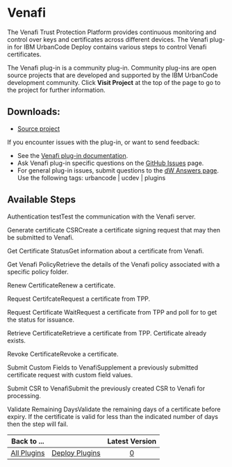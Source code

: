 
Venafi
======



The Venafi Trust Protection Platform provides continuous monitoring and control over keys and certificates across different devices. The Venafi plug-in for IBM UrbanCode Deploy contains various steps to control Venafi certificates.




The Venafi plug-in is a community plug-in. Community plug-ins are open source projects that are developed and supported by the IBM UrbanCode development community. Click **Visit Project** at the top of the page to go to the project for further information.



Downloads:
----------


* [Source project](https://github.com/UrbanCode/Venafi-UCD)


If you encounter issues with the plug-in, or want to send feedback:


* See the [Venafi plug-in documentation](https://github.com/UrbanCode/Venafi-UCD/blob/master/Doc/UrbanCodeVenafiPlugin.pdf).
* Ask Venafi plug-in specific questions on the [GitHub Issues](https://github.com/UrbanCode/Venafi-UCD/issues) page.
* For general plug-in issues, submit questions to the [dW Answers page](https://developer.ibm.com/answers/smart-spaces/23/urbancode.html). Use the following tags: urbancode | ucdev | plugins



Available Steps
---------------


Authentication testTest the communication with the Venafi server.


Generate certificate CSRCreate a certificate signing request that may then be submitted to Venafi.


Get Certificate StatusGet information about a certificate from Venafi.


Get Venafi PolicyRetrieve the details of the Venafi policy associated with a specific policy folder.


Renew CertificateRenew a certificate.


Request CertifcateRequest a certificate from TPP.


Request Certificate WaitRequest a certificate from TPP and poll for to get the status for issuance.


Retrieve CertificateRetrieve a certificate from TPP. Certificate already exists.


Revoke CertificateRevoke a certificate.


Submit Custom Fields to VenafiSupplement a previously submitted certificate request with custom field values.


Submit CSR to VenafiSubmit the previously created CSR to Venafi for processing.


Validate Remaining DaysValidate the remaining days of a certificate before expiry. If the certificate is valid for less than the indicated number of days then the step will fail.





|Back to ...||Latest Version|
| :---: | :---: | :---: |
|[All Plugins](../../index.md)|[Deploy Plugins](../README.md)|[0]()|
